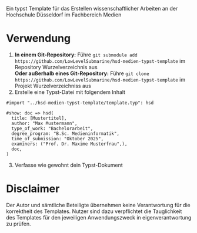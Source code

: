 Ein typst Template für das Erstellen wissenschaftlicher Arbeiten an der Hochschule Düsseldorf im Fachbereich Medien

# Verwendung
1. **In einem Git-Repository:** Führe
`git submodule add https://github.com/LowLevelSubmarine/hsd-medien-typst-template`
im Repository Wurzelverzeichnis aus \
**Oder außerhalb eines Git-Repository:** Führe
`git clone https://github.com/LowLevelSubmarine/hsd-medien-typst-template` im Projekt Wurzelverzeichniss aus
2. Erstelle eine Typst-Datei mit folgendem Inhalt
```
#import "../hsd-medien-typst-template/template.typ": hsd

#show: doc => hsd(
  title: [Mustertitel],
  author: "Max Mustermann",
  type_of_work: "Bachelorarbeit",
  degree_program: "B.Sc. Medieninformatik",
  time_of_submission: "Oktober 2025",
  examiners: ("Prof. Dr. Maxime Musterfrau",),
  doc,
)
```
3. Verfasse wie gewohnt dein Typst-Dokument

# Disclaimer
Der Autor und sämtliche Beteiligte übernehmen keine Verantwortung für die korrektheit des Templates. Nutzer sind dazu verpflichtet die Tauglichkeit des Templates für den jeweiligen Anwendungszweck in eigenverantwortung zu prüfen.
